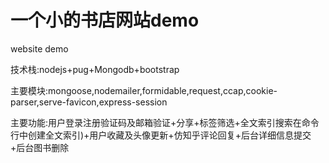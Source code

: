 # 一个小的书店网站demo
website demo

技术栈:nodejs+pug+Mongodb+bootstrap

主要模块:mongoose,nodemailer,formidable,request,ccap,cookie-parser,serve-favicon,express-session

主要功能:用户登录注册验证码及邮箱验证+分享+标签筛选+全文索引搜索在命令行中创建全文索引)+用户收藏及头像更新+仿知乎评论回复+后台详细信息提交+后台图书删除
